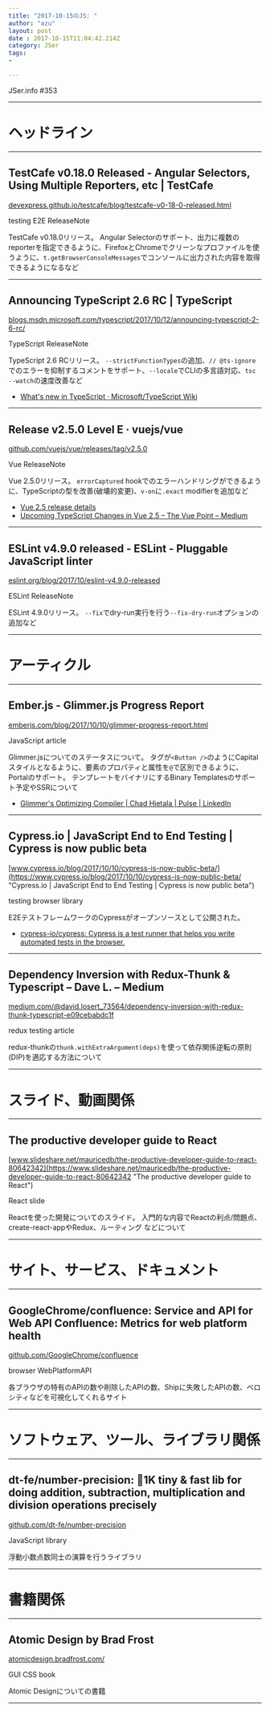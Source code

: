 ```yaml
---
title: "2017-10-15のJS: "
author: "azu"
layout: post
date : 2017-10-15T11:04:42.214Z
category: JSer
tags:
-

---
```


JSer.info #353

----

<h1 class="site-genre">ヘッドライン</h1>

----

## TestCafe v0.18.0 Released - Angular Selectors, Using Multiple Reporters, etc | TestCafe
[devexpress.github.io/testcafe/blog/testcafe-v0-18-0-released.html](http://devexpress.github.io/testcafe/blog/testcafe-v0-18-0-released.html "TestCafe v0.18.0 Released - Angular Selectors, Using Multiple Reporters, etc | TestCafe")
<p class="jser-tags jser-tag-icon"><span class="jser-tag">testing</span> <span class="jser-tag">E2E</span> <span class="jser-tag">ReleaseNote</span></p>

TestCafe v0.18.0リリース。
Angular Selectorのサポート、出力に複数のreporterを指定できるように、FirefoxとChromeでクリーンなプロファイルを使うように、`t.getBrowserConsoleMessages`でコンソールに出力された内容を取得できるようになるなど


----

## Announcing TypeScript 2.6 RC | TypeScript
[blogs.msdn.microsoft.com/typescript/2017/10/12/announcing-typescript-2-6-rc/](https://blogs.msdn.microsoft.com/typescript/2017/10/12/announcing-typescript-2-6-rc/ "Announcing TypeScript 2.6 RC | TypeScript")
<p class="jser-tags jser-tag-icon"><span class="jser-tag">TypeScript</span> <span class="jser-tag">ReleaseNote</span></p>

TypeScript 2.6 RCリリース。
`--strictFunctionTypes`の追加、`// @ts-ignore`でのエラーを抑制するコメントをサポート、`--locale`でCLIの多言語対応、`tsc --watch`の速度改善など

- [What&#39;s new in TypeScript · Microsoft/TypeScript Wiki](https://github.com/Microsoft/TypeScript/wiki/What's-new-in-TypeScript#typescript-26 "What&amp;#39;s new in TypeScript · Microsoft/TypeScript Wiki")

----

## Release v2.5.0 Level E · vuejs/vue
[github.com/vuejs/vue/releases/tag/v2.5.0](https://github.com/vuejs/vue/releases/tag/v2.5.0 "Release v2.5.0 Level E · vuejs/vue")
<p class="jser-tags jser-tag-icon"><span class="jser-tag">Vue</span> <span class="jser-tag">ReleaseNote</span></p>

Vue 2.5.0リリース。
`errorCaptured` hookでのエラーハンドリングができるように、TypeScriptの型を改善(破壊的変更)、`v-on`に`.exact` modifierを追加など

- [Vue 2.5 release details](https://gist.github.com/yyx990803/9bdff05e5468a60ced06c29c39114c6b "Vue 2.5 release details")
- [Upcoming TypeScript Changes in Vue 2.5 – The Vue Point – Medium](https://medium.com/the-vue-point/upcoming-typescript-changes-in-vue-2-5-e9bd7e2ecf08 "Upcoming TypeScript Changes in Vue 2.5 – The Vue Point – Medium")

----

## ESLint v4.9.0 released - ESLint - Pluggable JavaScript linter
[eslint.org/blog/2017/10/eslint-v4.9.0-released](https://eslint.org/blog/2017/10/eslint-v4.9.0-released "ESLint v4.9.0 released - ESLint - Pluggable JavaScript linter")
<p class="jser-tags jser-tag-icon"><span class="jser-tag">ESLint</span> <span class="jser-tag">ReleaseNote</span></p>

ESLint 4.9.0リリース。
`--fix`でdry-run実行を行う`--fix-dry-run`オプションの追加など


----
<h1 class="site-genre">アーティクル</h1>

----

## Ember.js - Glimmer.js Progress Report
[emberjs.com/blog/2017/10/10/glimmer-progress-report.html](https://emberjs.com/blog/2017/10/10/glimmer-progress-report.html "Ember.js - Glimmer.js Progress Report")
<p class="jser-tags jser-tag-icon"><span class="jser-tag">JavaScript</span> <span class="jser-tag">article</span></p>

Glimmer.jsについてのステータスについて。
タグが`<Button />`のようにCapitalスタイルとなるように、要素のプロパティと属性を`@`で区別できるように、Portalのサポート。
テンプレートをバイナリにするBinary Templatesのサポート予定やSSRについて

- [Glimmer&#39;s Optimizing Compiler | Chad Hietala | Pulse | LinkedIn](https://www.linkedin.com/pulse/glimmers-optimizing-compiler-chad-hietala/ "Glimmer&amp;#39;s Optimizing Compiler | Chad Hietala | Pulse | LinkedIn")

----

## Cypress.io | JavaScript End to End Testing | Cypress is now public beta
[www.cypress.io/blog/2017/10/10/cypress-is-now-public-beta/](https://www.cypress.io/blog/2017/10/10/cypress-is-now-public-beta/ "Cypress.io | JavaScript End to End Testing | Cypress is now public beta")
<p class="jser-tags jser-tag-icon"><span class="jser-tag">testing</span> <span class="jser-tag">browser</span> <span class="jser-tag">library</span></p>

E2EテストフレームワークのCypressがオープンソースとして公開された。

- [cypress-io/cypress: Cypress is a test runner that helps you write automated tests in the browser.](https://github.com/cypress-io/cypress "cypress-io/cypress: Cypress is a test runner that helps you write automated tests in the browser.")

----

## Dependency Inversion with Redux-Thunk & Typescript – Dave L. – Medium
[medium.com/@david.losert\_73564/dependency-inversion-with-redux-thunk-typescript-e09cebabdc1f](https://medium.com/@david.losert_73564/dependency-inversion-with-redux-thunk-typescript-e09cebabdc1f "Dependency Inversion with Redux-Thunk & Typescript – Dave L. – Medium")
<p class="jser-tags jser-tag-icon"><span class="jser-tag">redux</span> <span class="jser-tag">testing</span> <span class="jser-tag">article</span></p>

redux-thunkの`thunk.withExtraArgument(deps)`を使って依存関係逆転の原則(DIP)を適応する方法について


----
<h1 class="site-genre">スライド、動画関係</h1>

----

## The productive developer guide to React
[www.slideshare.net/mauricedb/the-productive-developer-guide-to-react-80642342](https://www.slideshare.net/mauricedb/the-productive-developer-guide-to-react-80642342 "The productive developer guide to React")
<p class="jser-tags jser-tag-icon"><span class="jser-tag">React</span> <span class="jser-tag">slide</span></p>

Reactを使った開発についてのスライド。
入門的な内容でReactの利点/問題点、create-react-appやRedux、ルーティング
などについて


----
<h1 class="site-genre">サイト、サービス、ドキュメント</h1>

----

## GoogleChrome/confluence: Service and API for Web API Confluence: Metrics for web platform health
[github.com/GoogleChrome/confluence](https://github.com/GoogleChrome/confluence "GoogleChrome/confluence: Service and API for Web API Confluence: Metrics for web platform health")
<p class="jser-tags jser-tag-icon"><span class="jser-tag">browser</span> <span class="jser-tag">WebPlatformAPI</span></p>

各ブラウザの特有のAPIの数や削除したAPIの数、Shipに失敗したAPIの数、ベロシティなどを可視化してくれるサイト


----
<h1 class="site-genre">ソフトウェア、ツール、ライブラリ関係</h1>

----

## dt-fe/number-precision: 🚀1K tiny & fast lib for doing addition, subtraction, multiplication and division operations precisely
[github.com/dt-fe/number-precision](https://github.com/dt-fe/number-precision "dt-fe/number-precision: 🚀1K tiny & fast lib for doing addition, subtraction, multiplication and division operations precisely")
<p class="jser-tags jser-tag-icon"><span class="jser-tag">JavaScript</span> <span class="jser-tag">library</span></p>

浮動小数点数同士の演算を行うライブラリ


----
<h1 class="site-genre">書籍関係</h1>

----

## Atomic Design by Brad Frost
[atomicdesign.bradfrost.com/](http://atomicdesign.bradfrost.com/ "Atomic Design by Brad Frost")
<p class="jser-tags jser-tag-icon"><span class="jser-tag">GUI</span> <span class="jser-tag">CSS</span> <span class="jser-tag">book</span></p>

Atomic Designについての書籍


----
